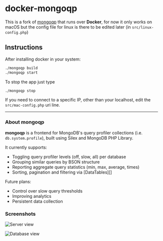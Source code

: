 docker-mongoqp
=======

This is a fork of [mongoqp](https://github.com/jmikola/mongoqp) that runs over **Docker**, for now it only works on macOS but the config file for linux is there to be edited later (in `src/linux-config.php`)

## Instructions
After installing docker in your system:
```bash
./mongoqp build
./mongoqp start
```

To stop the app just type
```bash
./mongoqp stop
```

If you need to connect to a specific IP, other than your localhost, edit the `src/mac-config.php` uri line.

---
### About mongoqp

**mongoqp** is a frontend for MongoDB's query profiler collections (i.e.
`db.system.profile`), built using Silex and MongoDB PHP Library.

It currently supports:

 * Toggling query profiler levels (off, slow, all) per database
 * Grouping similar queries by BSON structure
 * Reporting aggregate query statistics (min, max, average, times)
 * Sorting, pagination and filtering via [DataTables][]

Future plans:

 * Control over slow query thresholds
 * Improving analytics
 * Persistent data collection

### Screenshots

![Server view](http://i.imgur.com/5EZbm.png)

![Database view](http://i.imgur.com/pXLc4.png)
